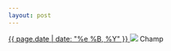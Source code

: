```yaml
---
layout: post
---
```


<p>
  <a href="/20">
    <time>{{ page.date | date: "%e %B, %Y" }}</time>
  </a>
  <a href="/20"><img src="{{ site.assets_url }}/20.jpg"/></a>
  <span>Champ</span>
</p>
